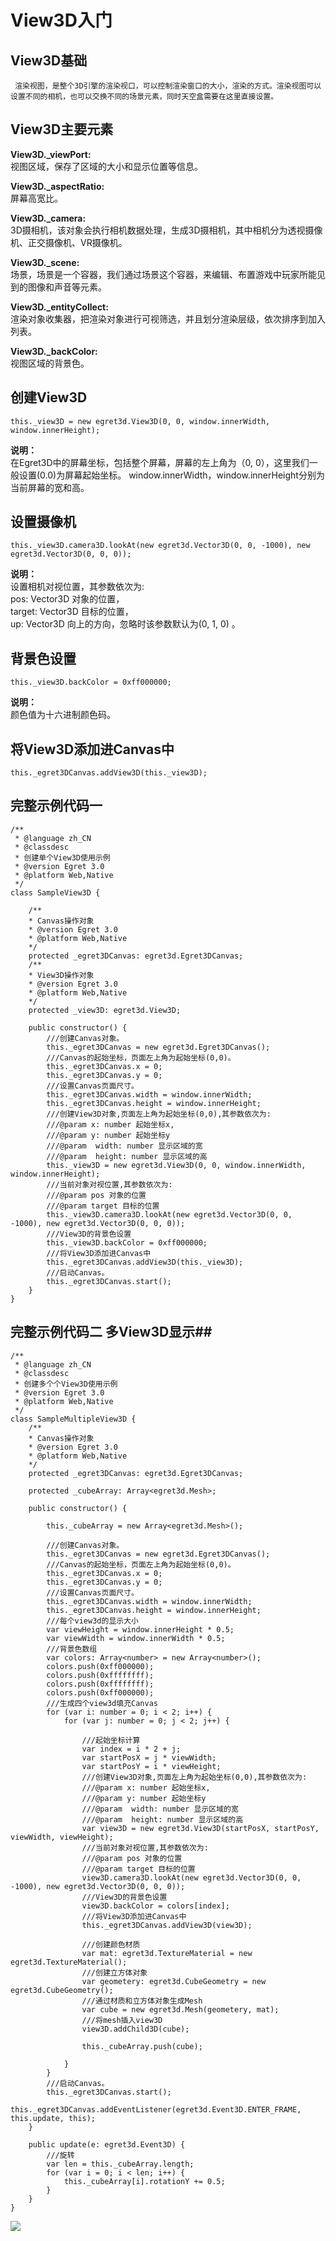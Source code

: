 # View3D入门 #
## View3D基础 ##
	 渲染视图，是整个3D引擎的渲染视口，可以控制渲染窗口的大小，渲染的方式。渲染视图可以设置不同的相机，也可以交换不同的场景元素，同时天空盒需要在这里直接设置。  

## View3D主要元素 ##
**View3D._viewPort:**  
	视图区域，保存了区域的大小和显示位置等信息。

**View3D._aspectRatio:**  
	屏幕高宽比。

**View3D._camera:**  
	3D摄相机，该对象会执行相机数据处理，生成3D摄相机，其中相机分为透视摄像机、正交摄像机、VR摄像机。

**View3D._scene:**  
	场景，场景是一个容器，我们通过场景这个容器，来编辑、布置游戏中玩家所能见到的图像和声音等元素。

**View3D._entityCollect:**  
	渲染对象收集器，把渲染对象进行可视筛选，并且划分渲染层级，依次排序到加入列表。

**View3D._backColor:**  
	视图区域的背景色。

## 创建View3D ##
	this._view3D = new egret3d.View3D(0, 0, window.innerWidth, window.innerHeight);

**说明：**   
	在Egret3D中的屏幕坐标，包括整个屏幕，屏幕的左上角为（0, 0），这里我们一般设置(0.0)为屏幕起始坐标。
	window.innerWidth，window.innerHeight分别为当前屏幕的宽和高。   

## 设置摄像机 ##
	this._view3D.camera3D.lookAt(new egret3d.Vector3D(0, 0, -1000), new egret3d.Vector3D(0, 0, 0));

**说明：**   
	设置相机对视位置，其参数依次为:  
	pos: Vector3D 对象的位置，  
	target: Vector3D 目标的位置，  
	up: Vector3D 向上的方向，忽略时该参数默认为(0, 1, 0)  。

## 背景色设置 ##
	this._view3D.backColor = 0xff000000;

**说明：**   
	颜色值为十六进制颜色码。

## 将View3D添加进Canvas中 ##
	this._egret3DCanvas.addView3D(this._view3D);

## 完整示例代码一 ##

	/**
	 * @language zh_CN
	 * @classdesc
	 * 创建单个View3D使用示例
	 * @version Egret 3.0
	 * @platform Web,Native
	 */
	class SampleView3D {
	
	    /**
	    * Canvas操作对象
	    * @version Egret 3.0
	    * @platform Web,Native
	    */
	    protected _egret3DCanvas: egret3d.Egret3DCanvas;
	    /**
	    * View3D操作对象
	    * @version Egret 3.0
	    * @platform Web,Native
	    */
	    protected _view3D: egret3d.View3D;
	
	    public constructor() {
	        ///创建Canvas对象。
	        this._egret3DCanvas = new egret3d.Egret3DCanvas();
	        ///Canvas的起始坐标，页面左上角为起始坐标(0,0)。
	        this._egret3DCanvas.x = 0;
	        this._egret3DCanvas.y = 0;
	        ///设置Canvas页面尺寸。
	        this._egret3DCanvas.width = window.innerWidth;
	        this._egret3DCanvas.height = window.innerHeight;
	        ///创建View3D对象,页面左上角为起始坐标(0,0),其参数依次为:
	        ///@param x: number 起始坐标x,
	        ///@param y: number 起始坐标y
	        ///@param  width: number 显示区域的宽
	        ///@param  height: number 显示区域的高
	        this._view3D = new egret3d.View3D(0, 0, window.innerWidth, window.innerHeight);
	        ///当前对象对视位置,其参数依次为:
	        ///@param pos 对象的位置
	        ///@param target 目标的位置
	        this._view3D.camera3D.lookAt(new egret3d.Vector3D(0, 0, -1000), new egret3d.Vector3D(0, 0, 0));
	        ///View3D的背景色设置
	        this._view3D.backColor = 0xff000000;
	        ///将View3D添加进Canvas中
	        this._egret3DCanvas.addView3D(this._view3D);
	        ///启动Canvas。
	        this._egret3DCanvas.start();
	    }
	}   

## 完整示例代码二 多View3D显示##

	/**
	 * @language zh_CN
	 * @classdesc
	 * 创建多个个View3D使用示例
	 * @version Egret 3.0
	 * @platform Web,Native
	 */
	class SampleMultipleView3D {
	    /**
	    * Canvas操作对象
	    * @version Egret 3.0
	    * @platform Web,Native
	    */
	    protected _egret3DCanvas: egret3d.Egret3DCanvas;
	
	    protected _cubeArray: Array<egret3d.Mesh>;
	
	    public constructor() {
	
	        this._cubeArray = new Array<egret3d.Mesh>();
	
	        ///创建Canvas对象。
	        this._egret3DCanvas = new egret3d.Egret3DCanvas();
	        ///Canvas的起始坐标，页面左上角为起始坐标(0,0)。
	        this._egret3DCanvas.x = 0;
	        this._egret3DCanvas.y = 0;
	        ///设置Canvas页面尺寸。
	        this._egret3DCanvas.width = window.innerWidth;
	        this._egret3DCanvas.height = window.innerHeight;
	        ///每个view3d的显示大小
	        var viewHeight = window.innerHeight * 0.5;
	        var viewWidth = window.innerWidth * 0.5;
	        ///背景色数组
	        var colors: Array<number> = new Array<number>();
	        colors.push(0xff000000);
	        colors.push(0xffffffff);
	        colors.push(0xffffffff);
	        colors.push(0xff000000);
	        ///生成四个view3d填充Canvas
	        for (var i: number = 0; i < 2; i++) {
	            for (var j: number = 0; j < 2; j++) {
	
	                ///起始坐标计算
	                var index = i * 2 + j;
	                var startPosX = j * viewWidth;
	                var startPosY = i * viewHeight;
	                ///创建View3D对象,页面左上角为起始坐标(0,0),其参数依次为:
	                ///@param x: number 起始坐标x,
	                ///@param y: number 起始坐标y
	                ///@param  width: number 显示区域的宽
	                ///@param  height: number 显示区域的高
	                var view3D = new egret3d.View3D(startPosX, startPosY, viewWidth, viewHeight);
	                ///当前对象对视位置,其参数依次为:
	                ///@param pos 对象的位置
	                ///@param target 目标的位置
	                view3D.camera3D.lookAt(new egret3d.Vector3D(0, 0, -1000), new egret3d.Vector3D(0, 0, 0));
	                ///View3D的背景色设置
	                view3D.backColor = colors[index];
	                ///将View3D添加进Canvas中
	                this._egret3DCanvas.addView3D(view3D);
	
	                ///创建颜色材质
	                var mat: egret3d.TextureMaterial = new egret3d.TextureMaterial();
	                ///创建立方体对象
	                var geometery: egret3d.CubeGeometry = new egret3d.CubeGeometry();
	                ///通过材质和立方体对象生成Mesh
	                var cube = new egret3d.Mesh(geometery, mat);
	                ///将mesh插入view3D
	                view3D.addChild3D(cube);
	
	                this._cubeArray.push(cube);
	
	            }
	        }
	        ///启动Canvas。
	        this._egret3DCanvas.start();
	        this._egret3DCanvas.addEventListener(egret3d.Event3D.ENTER_FRAME, this.update, this);
	    }
	
	    public update(e: egret3d.Event3D) {
	        ///旋转
	        var len = this._cubeArray.length;
	        for (var i = 0; i < len; i++) {
	            this._cubeArray[i].rotationY += 0.5;
	        }
	    }
	}    

![](57031efd8275a.png)